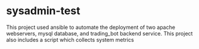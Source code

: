 # sysadmin-test
This project used ansible to automate the deployment of two apache webservers, mysql database, and trading_bot backend service. This project also includes a script which collects system metrics
